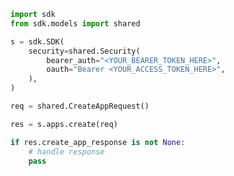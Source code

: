 <!-- Start SDK Example Usage [usage] -->
```python
import sdk
from sdk.models import shared

s = sdk.SDK(
    security=shared.Security(
        bearer_auth="<YOUR_BEARER_TOKEN_HERE>",
        oauth="Bearer <YOUR_ACCESS_TOKEN_HERE>",
    ),
)

req = shared.CreateAppRequest()

res = s.apps.create(req)

if res.create_app_response is not None:
    # handle response
    pass

```
<!-- End SDK Example Usage [usage] -->